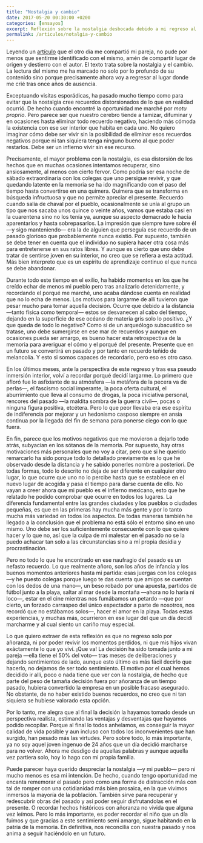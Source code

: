 ```yaml
---
title: "Nostalgia y cambio"
date: 2017-05-20 00:30:00 +0200
categories: [ensayos]
excerpt: Reflexión sobre la nostalgia desbocada debido a mi regreso al lugar de origen tras una larga ausencia.
permalink: /articulos/notalgia-y-cambio
---
```


Leyendo un [artículo](http://www.unpapaenpracticas.com/echar-de-menos/) que el otro día me compartió mi pareja, no pude por menos que sentirme identificado con el mismo, amén de compartir lugar de origen y destierro con el autor. El texto trata sobre la nostalgia y el cambio. La lectura del mismo me ha marcado no solo por lo profundo de su contenido sino porque precisamente ahora voy a regresar al lugar donde me crié tras once años de ausencia.

Exceptuando visitas esporádicas, ha pasado mucho tiempo como para evitar que la nostalgia cree recuerdos distorsionados de lo que en realidad ocurrió. De hecho cuando encontré la oportunidad me marché por _motu proprio_. Pero parece ser que nuestro cerebro tiende a tamizar, difuminar y en ocasiones hasta eliminar todo recuerdo negativo, haciendo más cómoda la existencia con ese ser interior que habita en cada uno. No quiero imaginar cómo debe ser vivir sin la posibilidad de eliminar esos recuerdos negativos porque ni tan siquiera tenga ninguno bueno al que poder restarlos. Debe ser un infierno vivir sin ese recurso.

Precisamente, el mayor problema con la nostalgia, es esa distorsión de los hechos que en muchas ocasiones intentamos recuperar, sino ansiosamente, al menos con cierto fervor. Como podría ser esa noche de sábado extraordinaria con los colegas que uno persigue revivir, y que quedando latente en la memoria se ha ido magnificando con el paso del tiempo hasta convertirse en una quimera. Quimera que se transforma en búsqueda infructuosa y que no permite apreciar el presente. Recuerdo cuando salía de chaval por el pueblo, ocasionalmente se unía al grupo un tipo que nos sacaba unos quince o veinte años, vamos que estaba casi en la cuarentena sino no los tenía ya, aunque su aspecto demacrado le hacía aparentarlos y hasta sobrepasarlos. La impresión que siempre tuve sobre él —y sigo manteniendo— era la de alguien que perseguía ese recuerdo de un pasado glorioso que probablemente nunca existió. Por supuesto, también se debe tener en cuenta que el individuo no supiera hacer otra cosa más para entretenerse en sus ratos libres. Y aunque es cierto que uno debe tratar de sentirse joven en su interior, no creo que se refiera a esta actitud. Más bien interpreto que es un espíritu de aprendizaje continuo el que nunca se debe abandonar.

Durante todo este tiempo en el exilio, ha habido momentos en los que he creído echar de menos mi pueblo pero tras analizarlo detenidamente, y recordando el porqué me marché, uno acaba dándose cuenta en realidad que no lo echa de menos. Los motivos para largarme de allí tuvieron que pesar mucho para tomar aquella decisión. Ocurre que debido a la distancia —tanto física como temporal— estos se desvanecen al cabo del tiempo, dejando en la superficie de ese océano de materia gris solo lo positivo. ¿Y que queda de todo lo negativo? Como si de un arqueólogo subacuático se tratase, uno debe sumergirse en ese mar de recuerdos y aunque en ocasiones pueda ser amargo, es bueno hacer esta retrospectiva de la memoria para averiguar el cómo y el porqué del presente. Presente que en un futuro se convertirá en pasado y por tanto en recuerdo teñido de melancolía. Y esto si somos capaces de recordarlo, pero eso es otro caso.

En los últimos meses, ante la perspectiva de este regreso y tras esa pseudo inmersión interior, volví a recordar porqué decidí largarme. Lo primero que afloró fue lo asfixiante de su atmósfera —la metáfora de la pecera va de perlas—, el fascismo social imperante, la poca oferta cultural, el aburrimiento que lleva al consumo de drogas, la poca iniciativa personal, rencores del pasado —la maldita sombra de la guerra civil—, pocas o ninguna figura positiva, etcétera. Pero lo que peor llevaba era ese espíritu de indiferencia por mejorar y un hedonismo casposo siempre en ansia continua por la llegada del fin de semana para ponerse ciego con lo que fuera.

En fin, parece que los motivos negativos que me movieron a dejarlo todo atrás, subyacían en los sótanos de la memoria. Por supuesto, hay otras motivaciones más personales que no voy a citar, pero que si he querido remarcarlo ha sido porque todo lo detallado previamente es lo que he observado desde la distancia y he sabido ponerles nombre a posteriori. De todas formas, todo lo descrito no deja de ser diferente en cualquier otro lugar, lo que ocurre que uno no lo percibe hasta que se establece en el nuevo lugar de acogida y pasa el tiempo para darse cuenta de ello. No vayan a creer ahora que mi pueblo es el infierno mexicano, esto que he relatado he podido comprobar que ocurre en todos los lugares. La diferencia fundamental entre las grandes ciudades y los pueblos o ciudades pequeñas, es que en las primeras hay mucha  más gente y por lo tanto mucha más variedad en todos los aspectos. De todas maneras también he llegado a la conclusión que el problema no está sólo el entorno sino en uno mismo. Uno debe ser los suficientemente consecuente con lo que quiere hacer y lo que no, así que la culpa de mi malestar en el pasado no se la puedo achacar tan solo a las circunstancias sino a mí propia desidia y procrastinación.

Pero no todo lo que he encontrado en ese naufragio del pasado es un nefasto recuerdo. Lo que realmente añoro, son los años de infancia y los buenos momentos anteriores hasta mi partida: esas juergas con los colegas —y he puesto colegas porque luego te das cuenta que amigos se cuentan con los dedos de una mano—, un beso robado por una apuesta, partidos de fútbol junto a la playa, saltar al mar desde la montaña —ahora no lo haría ni loco—, estar en el cine mientras nos fumábamos un petardo —que por cierto, un forzado carraspeo del único espectador a parte de nosotros, nos recordó que no estábamos solos—, hacer el amor en la playa. Todas estas experiencias, y muchas más, ocurrieron en ese lugar del que un día decidí marcharme y al cual siento un cariño muy especial.

Lo que quiero extraer de esta reflexión es que no regreso solo por añoranza, ni por poder revivir los momentos perdidos, ni que mis hijos vivan exáctamente lo que yo viví. ¡Que va! La decisión ha sido tomada junto a mi pareja —ella tiene el 50% del voto— tras meses de deliberaciones y dejando sentimientos de lado, aunque esto último es más fácil decirlo que hacerlo, no dejamos de ser todo sentimiento. El motivo por el cual hemos decidido ir allí, poco o nada tiene que ver con la nostalgia, de hecho que parte del peso de tamaña decisión fuera por añoranza de un tiempo pasado, hubiera convertido la empresa en un posible fracaso asegurado. No obstante, de no haber existido buenos recuerdos, no creo que ni tan siquiera se hubiese valorado esta opción.

Por lo tanto, me alegra que al final la decisión la hayamos tomado desde un perspectiva realista, estimando las ventajas y desventajas que hayamos podido recopilar. Porque al final lo todos anhelamos, es conseguir la mayor calidad de vida posible y aun incluso con todos los inconvenientes que han surgido, han pesado más las virtudes. Pero sobre todo, lo más importante, ya no soy aquel joven ingenuo de 24 años que un día decidió marcharse para no volver. Ahora me desdigo de aquellas palabras y aunque aquella vez partiera solo, hoy lo hago con mi propia familia.

Puede parecer haya querido despreciar la nostalgia —y mi pueblo— pero ni mucho menos es esa mi intención. De hecho, cuando tengo oportunidad me encanta rememorar el pasado pero como una forma de distracción más con tal de romper con una cotidianidad más bien prosaica, en la que vivimos inmersos la mayoría de la población. También sirve para recuperar y redescubrir obras del pasado y así poder seguir disfrutandolas en el presente. O recordar hechos históricos con añoranza no vivida que alguna vez leímos. Pero lo más importante, es poder recordar el niño que un día fuimos y que gracias a este sentimiento semi amargo, sigue habitando en la patria de la memoria. En definitiva, nos reconcilia con nuestra pasado y nos anima a seguir haciéndolo en un futuro.